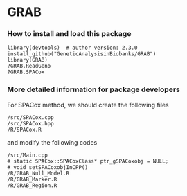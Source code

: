 # GRAB

### How to install and load this package

```{r}      
library(devtools)  # author version: 2.3.0
install_github("GeneticAnalysisinBiobanks/GRAB")
library(GRAB)
?GRAB.ReadGeno
?GRAB.SPACox
```

### More detailed information for package developers

For SPACox method, we should create the following files

```{r}
/src/SPACox.cpp
/src/SPACox.hpp
/R/SPACox.R
```
and modify the following codes

```{r}
/src/Main.cpp  
# static SPACox::SPACoxClass* ptr_gSPACoxobj = NULL;
# void setSPACoxobjInCPP()
/R/GRAB_Null_Model.R
/R/GRAB_Marker.R
/R/GRAB_Region.R
```
